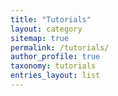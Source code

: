 ```yaml
---
title: "Tutorials"
layout: category
sitemap: true
permalink: /tutorials/
author_profile: true
taxonomy: tutorials
entries_layout: list
---
```



